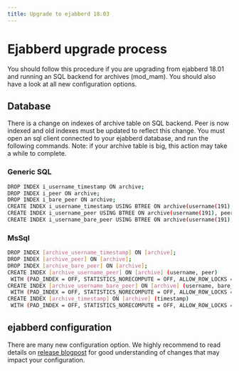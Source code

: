 ```yaml
---
title: Upgrade to ejabberd 18.03
---
```


# Ejabberd upgrade process

You should follow this procedure if you are upgrading from ejabberd 18.01
and running an SQL backend for archives (mod_mam).
You should also have a look at all new configuration options.

## Database

There is a change on indexes of archive table on SQL backend.
Peer is now indexed and old indexes must be updated to reflect this change.
You must open an sql client connected to your ejabberd database, and run the
following commands.
Note: if your archive table is big, this action may take a while to complete.

### Generic SQL
```bash
DROP INDEX i_username_timestamp ON archive;
DROP INDEX i_peer ON archive;
DROP INDEX i_bare_peer ON archive;
CREATE INDEX i_username_timestamp USING BTREE ON archive(username(191), timestamp);
CREATE INDEX i_username_peer USING BTREE ON archive(username(191), peer(191));
CREATE INDEX i_username_bare_peer USING BTREE ON archive(username(191), bare_peer(191));
```

### MsSql
```bash
DROP INDEX [archive_username_timestamp] ON [archive];
DROP INDEX [archive_peer] ON [archive];
DROP INDEX [archive_bare_peer] ON [archive];
CREATE INDEX [archive_username_peer] ON [archive] (username, peer)
 WITH (PAD_INDEX = OFF, STATISTICS_NORECOMPUTE = OFF, ALLOW_ROW_LOCKS = ON, ALLOW_PAGE_LOCKS = ON);
CREATE INDEX [archive_username_bare_peer] ON [archive] (username, bare_peer)
 WITH (PAD_INDEX = OFF, STATISTICS_NORECOMPUTE = OFF, ALLOW_ROW_LOCKS = ON, ALLOW_PAGE_LOCKS = ON);
CREATE INDEX [archive_timestamp] ON [archive] (timestamp)
 WITH (PAD_INDEX = OFF, STATISTICS_NORECOMPUTE = OFF, ALLOW_ROW_LOCKS = ON, ALLOW_PAGE_LOCKS = ON);
```

## ejabberd configuration

There are many new configuration option. We highly recommend to read details
on [release blogpost](https://blog.process-one.net/ejabberd-18-03/)
for good understanding of changes that may impact your configuration.
